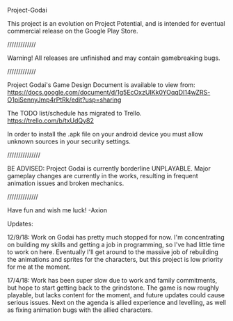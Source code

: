 Project-Godai

This project is an evolution on Project Potential, and is intended for eventual commercial release on the Google Play Store.

/////////////

Warning! All releases are unfinished and may contain gamebreaking bugs.

///////////// 

Project Godai's Game Design Document is available to view from: 
https://docs.google.com/document/d/1g5EcOxzUIKk0YOqqDI14wZRS-O1piSennyJmp4rPtRk/edit?usp=sharing

The TODO list/schedule has migrated to Trello.
https://trello.com/b/txUdQy82

In order to install the .apk file on your android device you must allow unknown sources in your security settings.

///////////////

BE ADVISED: Project Godai is currently borderline UNPLAYABLE. Major gameplay changes are currently in the works, resulting in frequent animation issues and broken mechanics. 

//////////////

Have fun and wish me luck! -Axion


Updates:

12/9/18: Work on Godai has pretty much stopped for now. I'm concentrating on building my skills and getting a job in programming, so I've had little time to work on here. Eventually I'll get around to the massive job of rebuilding the animations and sprites for the characters, but this project is low priority for me at the moment.

17/4/18: Work has been super slow due to work and family commitments, but hope to start getting back to the grindstone. The game is now roughly playable, but lacks content for the moment, and future updates could cause serious issues. Next on the agenda is allied experience and levelling, as well as fixing animation bugs with the allied characters. 




 
